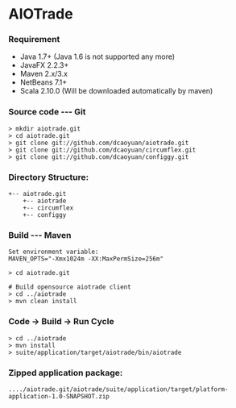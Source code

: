 
AIOTrade
========

### Requirement
    
* Java 1.7+ (Java 1.6 is not supported any more)
* JavaFX 2.2.3+
* Maven 2.x/3.x
* NetBeans 7.1+
* Scala 2.10.0 (Will be downloaded automatically by maven)

### Source code --- Git

    > mkdir aiotrade.git
    > cd aiotrade.git
    > git clone git://github.com/dcaoyuan/aiotrade.git
    > git clone git://github.com/dcaoyuan/circumflex.git
    > git clone git://github.com/dcaoyuan/configgy.git

### Directory Structure:
    +-- aiotrade.git
        +-- aiotrade
        +-- circumflex
        +-- configgy

### Build --- Maven
    Set environment variable:
    MAVEN_OPTS="-Xmx1024m -XX:MaxPermSize=256m"

    > cd aiotrade.git

    # Build opensource aiotrade client
    > cd ../aiotrade
    > mvn clean install  

### Code -> Build -> Run Cycle

    > cd ../aiotrade
    > mvn install  
    > suite/application/target/aiotrade/bin/aiotrade

### Zipped application package:

    ..../aiotrade.git/aiotrade/suite/application/target/platform-application-1.0-SNAPSHOT.zip
